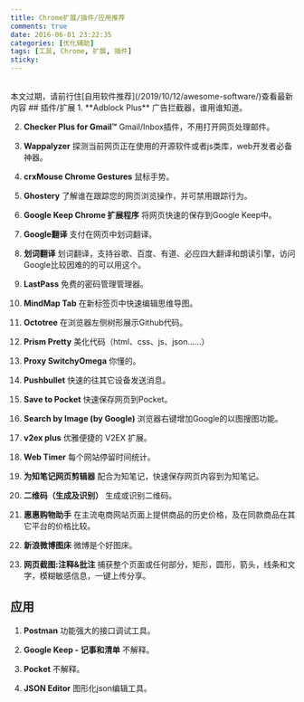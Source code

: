 ```yaml
---
title: Chrome扩展/插件/应用推荐
comments: true
date: 2016-06-01 23:22:35
categories: [优化辅助]
tags: [工具, Chrome, 扩展, 插件]
sticky:
---
```

<br/>
本文过期，请前行住[自用软件推荐](/2019/10/12/awesome-software/)查看最新内容
<!--more-->
## 插件/扩展
1. **Adblock Plus**
广告拦截器，谁用谁知道。

2. **Checker Plus for Gmail™**
Gmail/Inbox插件，不用打开网页处理邮件。

3. **Wappalyzer**
探测当前网页正在使用的开源软件或者js类库，web开发者必备神器。

4. **crxMouse Chrome Gestures**
鼠标手势。

5. **Ghostery**
了解谁在跟踪您的网页浏览操作，并可禁用跟踪行为。

6. **Google Keep Chrome 扩展程序**
将网页快速的保存到Google Keep中。

7. **Google翻译**
支付在网页中划词翻译。

8. **划词翻译**
划词翻译，支持谷歌、百度、有道、必应四大翻译和朗读引擎，访问Google比较因难的的可以用这个。

9. **LastPass**
免费的密码管理管理器。

10. **MindMap Tab**
在新标签页中快速编辑思维导图。

11. **Octotree**
在浏览器左侧树形展示Github代码。

12. **Prism Pretty**
美化代码（html、css、js、json……）

13. **Proxy SwitchyOmega**
你懂的。

14. **Pushbullet**
快速的往其它设备发送消息。

15. **Save to Pocket**
快速保存网页到Pocket。

16. **Search by Image (by Google)**
浏览器右键增加Google的以图搜图功能。

17. **v2ex plus**
优雅便捷的 V2EX 扩展。

18. **Web Timer**
每个网站停留时间统计。

19. **为知笔记网页剪辑器**
配合为知笔记，快速保存网页内容到为知笔记。

20. **二维码（生成及识别）**
生成或识别二维码。

21. **惠惠购物助手**
在主流电商网站页面上提供商品的历史价格，及在同款商品在其它平台的价格比较。

22. **新浪微博图床**
微博是个好图床。

23. **网页截图:注释&批注**
捕获整个页面或任何部分，矩形，圆形，箭头，线条和文字，模糊敏感信息，一键上传分享。

## 应用

1. **Postman**
功能强大的接口调试工具。

2. **Google Keep - 记事和清单**
不解释。

3. **Pocket**
不解释。

4. **JSON Editor**
图形化json编辑工具。